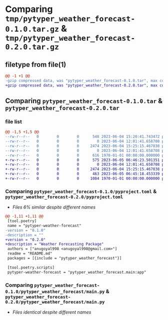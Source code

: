 # Comparing `tmp/pytyper_weather_forecast-0.1.0.tar.gz` & `tmp/pytyper_weather_forecast-0.2.0.tar.gz`

## filetype from file(1)

```diff
@@ -1 +1 @@
-gzip compressed data, was "pytyper_weather_forecast-0.1.0.tar", max compression
+gzip compressed data, was "pytyper_weather_forecast-0.2.0.tar", max compression
```

## Comparing `pytyper_weather_forecast-0.1.0.tar` & `pytyper_weather_forecast-0.2.0.tar`

### file list

```diff
@@ -1,5 +1,5 @@
--rw-r--r--   0        0        0      548 2023-06-04 15:20:41.743472 pytyper_weather_forecast-0.1.0/pyproject.toml
--rw-r--r--   0        0        0        0 2023-06-04 12:01:41.658708 pytyper_weather_forecast-0.1.0/pytyper_weather_forecast/__init__.py
--rw-r--r--   0        0        0     2474 2023-06-04 15:25:15.467838 pytyper_weather_forecast-0.1.0/pytyper_weather_forecast/main.py
--rw-r--r--   0        0        0        0 2023-06-04 12:01:41.658708 pytyper_weather_forecast-0.1.0/README.md
--rw-r--r--   0        0        0      616 1970-01-01 00:00:00.000000 pytyper_weather_forecast-0.1.0/PKG-INFO
+-rw-r--r--   0        0        0      575 2023-06-05 06:46:23.501351 pytyper_weather_forecast-0.2.0/pyproject.toml
+-rw-r--r--   0        0        0        0 2023-06-04 12:01:41.658708 pytyper_weather_forecast-0.2.0/pytyper_weather_forecast/__init__.py
+-rw-r--r--   0        0        0     2474 2023-06-04 15:25:15.467838 pytyper_weather_forecast-0.2.0/pytyper_weather_forecast/main.py
+-rw-r--r--   0        0        0      463 2023-06-05 06:45:18.453339 pytyper_weather_forecast-0.2.0/README.md
+-rw-r--r--   0        0        0     1084 1970-01-01 00:00:00.000000 pytyper_weather_forecast-0.2.0/PKG-INFO
```

### Comparing `pytyper_weather_forecast-0.1.0/pyproject.toml` & `pytyper_weather_forecast-0.2.0/pyproject.toml`

 * *Files 6% similar despite different names*

```diff
@@ -1,11 +1,11 @@
 [tool.poetry]
 name = "pytyper-weather-forecast"
-version = "0.1.0"
-description = ""
+version = "0.2.0"
+description = "Weather Forecasting Package"
 authors = ["anugoyal998 <anugoyal998@gmail.com>"]
 readme = "README.md"
 packages = [{include = "pytyper_weather_forecast"}]
 
 [tool.poetry.scripts]
 pytyper-weather-forecast = "pytyper_weather_forecast.main:app"
```

### Comparing `pytyper_weather_forecast-0.1.0/pytyper_weather_forecast/main.py` & `pytyper_weather_forecast-0.2.0/pytyper_weather_forecast/main.py`

 * *Files identical despite different names*

